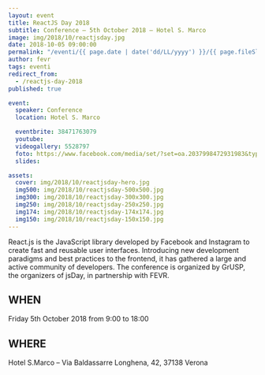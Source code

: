 ```yaml
---
layout: event
title: ReactJS Day 2018
subtitle: Conference – 5th October 2018 – Hotel S. Marco
image: img/2018/10/reactjsday.jpg
date: 2018-10-05 09:00:00
permalink: "/eventi/{{ page.date | date('dd/LL/yyyy') }}/{{ page.fileSlug | slug }}/index.html"
author: fevr
tags: eventi
redirect_from:
  - /reactjs-day-2018
published: true

event:
  speaker: Conference
  location: Hotel S. Marco

  eventbrite: 38471763079
  youtube:
  videogallery: 5528797
  foto: https://www.facebook.com/media/set/?set=oa.2037998472931983&type=3
  slides:

assets:
  cover: img/2018/10/reactjsday-hero.jpg
  img500: img/2018/10/reactjsday-500x500.jpg
  img300: img/2018/10/reactjsday-300x300.jpg
  img250: img/2018/10/reactjsday-250x250.jpg
  img174: img/2018/10/reactjsday-174x174.jpg
  img150: img/2018/10/reactjsday-150x150.jpg
---
```


React.js is the JavaScript library developed by Facebook and Instagram to create fast and reusable user interfaces. Introducing new development paradigms and best practices to the frontend, it has gathered a large and active community of developers. The conference is organized by GrUSP, the organizers of jsDay, in partnership with FEVR.

## WHEN

Friday 5th October 2018 from 9:00 to 18:00

## WHERE

Hotel S.Marco – Via Baldassarre Longhena, 42, 37138 Verona
